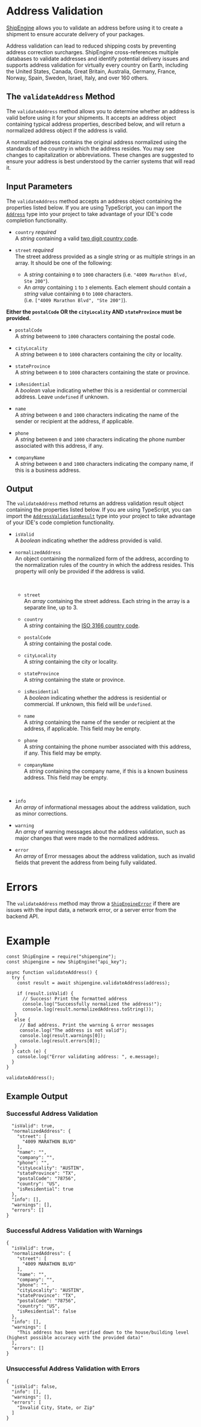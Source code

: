 Address Validation
================================
[ShipEngine](www.shipengine.com) allows you to validate an address before using it to create a shipment to ensure 
accurate delivery of your packages.

Address validation can lead to reduced shipping costs by preventing address correction 
surcharges. ShipEngine cross-references multiple databases to validate addresses and identify potential delivery issues
and supports address validation for virtually every country on Earth, including the United States, Canada, 
Great Britain, Australia, Germany, France, Norway, Spain, Sweden, Israel, Italy, and over 160 others.

The `validateAddress` Method
--------------------------------------
The `validateAddress` method allows you to determine whether an address is valid before using it for your shipments. 
It accepts an address object containing typical address properties, described below, and will return a normalized address object
if the address is valid. 

A normalized address contains the original address
normalized using the standards of the country in which the address resides. You may see changes to capitalization or abbreviations. 
These changes are suggested
to ensure your address is best understood by the carrier systems that will read it. 

Input Parameters
-------------------------------------

The `validateAddress` method accepts an address object containing the properties listed below.
If you are using TypeScript, you can import the [`Address`](https://github.com/ShipEngine/shipengine-js/blob/dc2a6cd5dba7f3e62f35b9d2224270bb94700897/src/address/public-types.ts#L6-L54)
type into your project to take advantage of your 
IDE's code completion functionality.

* `country` *required* <br>
A *string* containing a valid [two digit country code](https://en.wikipedia.org/wiki/List_of_ISO_3166_country_codes).
  
  
* `street` *required* <br>
The street address provided as a single string or as multiple strings in an array. It should be one of the following:<br>
  *  A *string* containing `0` to `1000` characters (i.e. `"4009 Marathon Blvd, Ste 200"`). <br>
  * An *array* containing `1` to `3` elements. Each element 
should contain a *string* value containing `0` to `1000` characters. <br>
  (i.e. `["4009 Marathon Blvd", "Ste 200"]`).

**Either the `postalCode` OR the `cityLocality` AND `stateProvince` must be provided.**

* `postalCode`  <br>
A *string* between`0` to `1000` characters containing the postal code. <br>
  

* `cityLocality`  <br>
A *string* between `0` to `1000` characters containing the city or locality.<br>
  

* `stateProvince`  <br>
A *string* between `0` to `1000` characters containing the state or province.<br>
  

* `isResidential` <br>
A *boolean* value indicating whether this is a residential or commercial address. Leave `undefined` if unknown. <br>
  

* `name` <br>
A *string* between `0` and `1000` characters indicating the name of the sender or recipient at the address, if applicable.

  
* `phone` <br>
A *string* between `0` and `1000` characters indicating the phone number associated with this address, if any.

  
* `companyName` <br>
A *string* between `0` and `1000` characters indicating the company name, if this is a business address.
  

Output
--------------------------------
The `validateAddress` method returns an address validation result object containing the properties listed below.
If you are using TypeScript, you can import the [`AddressValidationResult`](https://github.com/ShipEngine/shipengine-js/blob/dc2a6cd5dba7f3e62f35b9d2224270bb94700897/src/address/public-types.ts#L123-L154) 
type into your project to take advantage of your IDE's code completion functionality.

* `isValid` <br>
  A *boolean* indicating whether the address provided is valid.
  
  
* `normalizedAddress` <br> 
An object containing the normalized form of the address, according to the normalization rules of the country in which the address resides.
This property will only be provided if the address is valid.

   <br>
  
  * `street` <br>
     An *array* containing the street address. Each string in the array is a separate line, up to 3. <br>

  * `country` <br>
  A *string* containing the [ISO 3166 country code]((https://en.wikipedia.org/wiki/List_of_ISO_3166_country_codes)).
  
  * `postalCode`  <br>
  A *string* containing the postal code.
    
  * `cityLocality`  <br>
  A *string* containing the city or locality.
    
  * `stateProvince`  <br>
  A *string* containing the state or province.

  * `isResidential` <br>
  A *boolean* indicating whether the address is residential or commercial.
  If unknown, this field will be `undefined`.
    
  * `name` <br>
  A *string* containing the name of the sender or recipient at the address, if applicable. 
  This field may be empty.

  * `phone` <br>
  A *string* containing the phone number associated with this address, if any.
  This field may be empty.

  * `companyName` <br>
  A *string* containing the company name, if this is a known business address. 
  This field may be empty.
    
<br>

* `info` <br>
An *array* of informational messages about the address validation, such as minor corrections.

* `warning` <br>
An *array* of warning messages about the address validation, such as major changes that
were made to the normalized address.

* `error` <br>
An *array* of Error messages about the address validation, such as invalid fields that
prevent the address from being fully validated.


Errors
======
The `validateAddress` method may throw a [`ShipEngineError`](https://github.com/ShipEngine/shipengine-js/blob/dc2a6cd5dba7f3e62f35b9d2224270bb94700897/src/errors/shipengine-error.ts#L7-L44) 
if there are issues with the input data, a network error, or a server error from the backend API.


Example
==============================
```
const ShipEngine = require("shipengine");
const shipengine = new ShipEngine("api_key");

async function validateAddress() {
  try {
    const result = await shipengine.validateAddress(address);
    
    if (result.isValid) {
      // Success! Print the formatted address
      console.log("Successfully normalized the address!");
      console.log(result.normalizedAddress.toString());
   }
   else {
     // Bad address. Print the warning & error messages
     console.log("The address is not valid");
     console.log(result.warnings[0]);
     console.log(result.errors[0]);
   } 
  } catch (e) {
    console.log("Error validating address: ", e.message);
  }
}

validateAddress();
```

Example Output
-----------------------------------------------------

### Successful Address Validation
```{
  "isValid": true,
  "normalizedAddress": {
    "street": [
      "4009 MARATHON BLVD"
    ],
    "name": "",
    "company": "",
    "phone": "",
    "cityLocality": "AUSTIN",
    "stateProvince": "TX",
    "postalCode": "78756",
    "country": "US",
    "isResidential": true
  },
  "info": [],
  "warnings": [],
  "errors": []
}
```

### Successful Address Validation with Warnings
```
{
  "isValid": true,
  "normalizedAddress": {
    "street": [
      "4009 MARATHON BLVD"
    ],
    "name": "",
    "company": "",
    "phone": "",
    "cityLocality": "AUSTIN",
    "stateProvince": "TX",
    "postalCode": "78756",
    "country": "US",
    "isResidential": false
  },
  "info": [],
  "warnings": [
    "This address has been verified down to the house/building level (highest possible accuracy with the provided data)"
  ],
  "errors": []
}
```

### Unsuccessful Address Validation with Errors
```
{
  "isValid": false,
  "info": [],
  "warnings": [],
  "errors": [
    "Invalid City, State, or Zip"
  ]
}
```